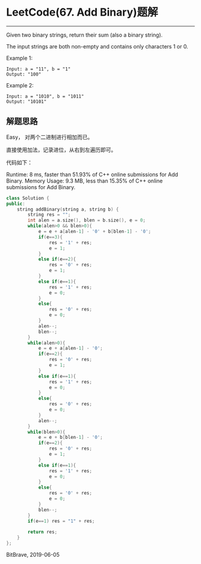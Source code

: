 # LeetCode(67. Add Binary)题解
------
Given two binary strings, return their sum (also a binary string).

The input strings are both non-empty and contains only characters 1 or 0.

Example 1:

    Input: a = "11", b = "1"
    Output: "100"
Example 2:

    Input: a = "1010", b = "1011"
    Output: "10101"

## 解题思路

Easy， 对两个二进制进行相加而已。

直接使用加法，记录进位，从右到左遍历即可。

代码如下：

Runtime: 8 ms, faster than 51.93% of C++ online submissions for Add Binary.
Memory Usage: 9.3 MB, less than 15.35% of C++ online submissions for Add Binary.

```c++
class Solution {
public:
    string addBinary(string a, string b) {
        string res = "";
        int alen = a.size(), blen = b.size(), e = 0;
        while(alen>0 && blen>0){
            e = e + a[alen-1] - '0' + b[blen-1] - '0';
            if(e==3){
                res = '1' + res;
                e = 1;
            }
            else if(e==2){
                res = '0' + res;
                e = 1;
            }
            else if(e==1){
                res = '1' + res;
                e = 0;
            }
            else{
                res = '0' + res;
                e = 0;
            }
            alen--;
            blen--;
        }
        while(alen>0){
            e = e + a[alen-1] - '0';
            if(e==2){
                res = '0' + res;
                e = 1;
            }
            else if(e==1){
                res = '1' + res;
                e = 0;
            }
            else{
                res = '0' + res;
                e = 0;
            }
            alen--;
        }
        while(blen>0){
            e = e + b[blen-1] - '0';
            if(e==2){
                res = '0' + res;
                e = 1;
            }
            else if(e==1){
                res = '1' + res;
                e = 0;
            }
            else{
                res = '0' + res;
                e = 0;
            }
            blen--;
        }
        if(e==1) res = "1" + res;
        
        return res;
    }
};
```

BitBrave, 2019-06-05